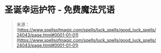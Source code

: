 <!--yml

category: 未分类

date: 2024-06-12 19:09:39

-->

# 圣诞幸运护符 - 免费魔法咒语

> 来源：[https://www.spellsofmagic.com/spells/luck_spells/good_luck_spells/24043/page.html#0001-01-01](https://www.spellsofmagic.com/spells/luck_spells/good_luck_spells/24043/page.html#0001-01-01)
